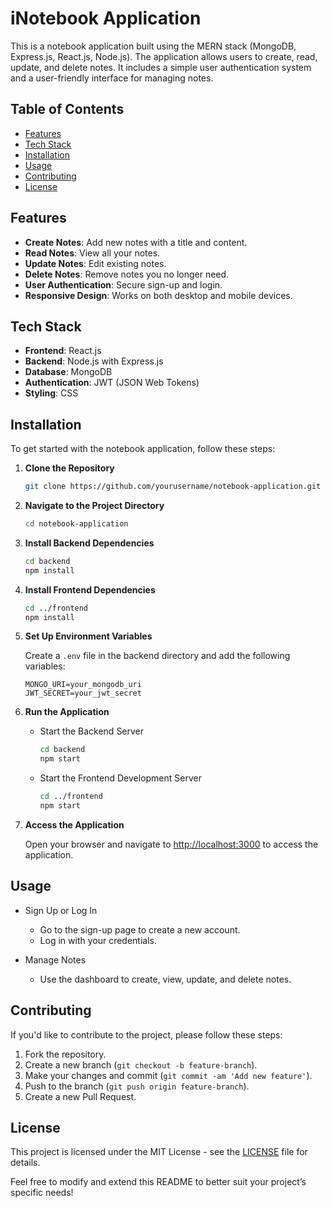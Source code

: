 # iNotebook Application

This is a notebook application built using the MERN stack (MongoDB, Express.js, React.js, Node.js). The application allows users to create, read, update, and delete notes. It includes a simple user authentication system and a user-friendly interface for managing notes.

## Table of Contents

- [Features](#features)
- [Tech Stack](#tech-stack)
- [Installation](#installation)
- [Usage](#usage)
- [Contributing](#contributing)
- [License](#license)

## Features

- **Create Notes**: Add new notes with a title and content.
- **Read Notes**: View all your notes.
- **Update Notes**: Edit existing notes.
- **Delete Notes**: Remove notes you no longer need.
- **User Authentication**: Secure sign-up and login.
- **Responsive Design**: Works on both desktop and mobile devices.

## Tech Stack

- **Frontend**: React.js
- **Backend**: Node.js with Express.js
- **Database**: MongoDB
- **Authentication**: JWT (JSON Web Tokens)
- **Styling**: CSS

## Installation

To get started with the notebook application, follow these steps:

1. **Clone the Repository**

   ```bash
   git clone https://github.com/yourusername/notebook-application.git
   ```

2. **Navigate to the Project Directory**

   ```bash
   cd notebook-application
   ```

3. **Install Backend Dependencies**

   ```bash
   cd backend
   npm install
   ```

4. **Install Frontend Dependencies**

   ```bash
   cd ../frontend
   npm install
   ```

5. **Set Up Environment Variables**

   Create a `.env` file in the backend directory and add the following variables:

   ```env
   MONGO_URI=your_mongodb_uri
   JWT_SECRET=your_jwt_secret
   ```

6. **Run the Application**

   - Start the Backend Server

     ```bash
     cd backend
     npm start
     ```

   - Start the Frontend Development Server

     ```bash
     cd ../frontend
     npm start
     ```

7. **Access the Application**

   Open your browser and navigate to [http://localhost:3000](http://localhost:3000) to access the application.

## Usage

- Sign Up or Log In

  - Go to the sign-up page to create a new account.
  - Log in with your credentials.

- Manage Notes
  - Use the dashboard to create, view, update, and delete notes.

## Contributing

If you'd like to contribute to the project, please follow these steps:

1. Fork the repository.
2. Create a new branch (`git checkout -b feature-branch`).
3. Make your changes and commit (`git commit -am 'Add new feature'`).
4. Push to the branch (`git push origin feature-branch`).
5. Create a new Pull Request.

## License

This project is licensed under the MIT License - see the [LICENSE](LICENSE) file for details.

Feel free to modify and extend this README to better suit your project’s specific needs!
